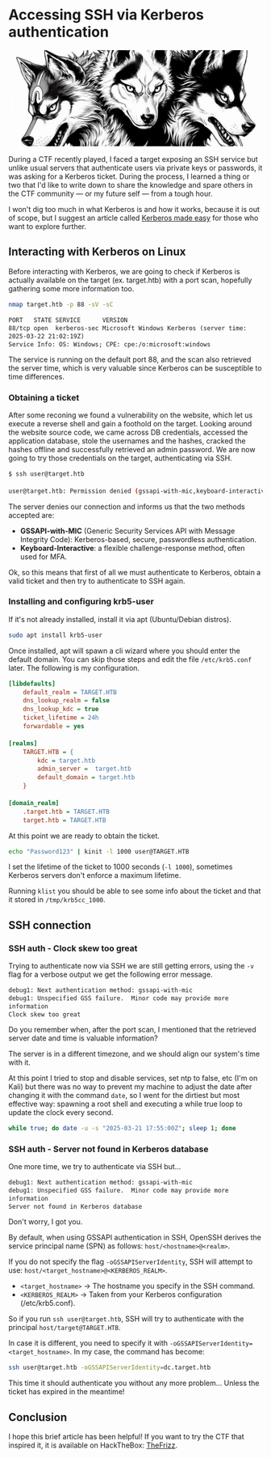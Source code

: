 # Accessing SSH via Kerberos authentication

![](assets/images/cerberus.jpeg)

During a CTF recently played, I faced a target exposing an SSH service but unlike usual servers that authenticate users via private keys or passwords, it was asking for a Kerberos ticket. During the process, I learned a thing or two that I'd like to write down to share the knowledge and spare others in the CTF community — or my future self — from a tough hour.

I won't dig too much in what Kerberos is and how it works, because it is out of scope, but I suggest an article called [Kerberos made easy](https://www.vanimpe.eu/2017/05/26/kerberos-made-easy/) for those who want to explore further.

## Interacting with Kerberos on Linux

Before interacting with Kerberos, we are going to check if Kerberos is actually available on the target (ex. target.htb) with a port scan, hopefully gathering some more information too.

```sh
nmap target.htb -p 88 -sV -sC
```

```
PORT   STATE SERVICE      VERSION
88/tcp open  kerberos-sec Microsoft Windows Kerberos (server time: 2025-03-22 21:02:19Z)
Service Info: OS: Windows; CPE: cpe:/o:microsoft:windows
```

The service is running on the default port 88, and the scan also retrieved the server time, which is very valuable since Kerberos can be susceptible to time differences.

### Obtaining a ticket

After some reconing we found a vulnerability on the website, which let us execute a reverse shell and gain a foothold on the target. Looking around the website source code, we came across DB credentials, accessed the application database, stole the usernames and the hashes, cracked the hashes offline and successfully retrieved an admin password. We are now going to try those credentials on the target, authenticating via SSH.

```sh
$ ssh user@target.htb

user@target.htb: Permission denied (gssapi-with-mic,keyboard-interactive).
```

The server denies our connection and informs us that the two methods accepted are:

- **GSSAPI-with-MIC** (Generic Security Services API with Message Integrity Code): Kerberos-based, secure, passwordless authentication.
- **Keyboard-Interactive**: a flexible challenge-response method, often used for MFA.

Ok, so this means that first of all we must authenticate to Kerberos, obtain a valid ticket and then try to authenticate to SSH again.

### Installing and configuring krb5-user

If it's not already installed, install it via apt (Ubuntu/Debian distros).

```sh
sudo apt install krb5-user
```

Once installed, apt will spawn a cli wizard where you should enter the default domain. You can skip those steps and edit the file `/etc/krb5.conf` later. The following is my configuration.

```ini
[libdefaults]
    default_realm = TARGET.HTB
    dns_lookup_realm = false
    dns_lookup_kdc = true
    ticket_lifetime = 24h
    forwardable = yes

[realms]
    TARGET.HTB = {
        kdc = target.htb
        admin_server =  target.htb
        default_domain = target.htb
    }

[domain_realm]
    .target.htb = TARGET.HTB
    target.htb = TARGET.HTB
```

At this point we are ready to obtain the ticket.

```sh
echo "Password123" | kinit -l 1000 user@TARGET.HTB
```

I set the lifetime of the ticket to 1000 seconds (`-l 1000`), sometimes Kerberos servers don't enforce a maximum lifetime.

Running `klist` you should be able to see some info about the ticket and that it stored in `/tmp/krb5cc_1000`.

## SSH connection

### SSH auth - Clock skew too great

Trying to authenticate now via SSH we are still getting errors, using the `-v` flag for a verbose output we get the following error message.

    debug1: Next authentication method: gssapi-with-mic
    debug1: Unspecified GSS failure.  Minor code may provide more information
    Clock skew too great

Do you remember when, after the port scan, I mentioned that the retrieved server date and time is valuable information?

The server is in a different timezone, and we should align our system's time with it.

At this point I tried to stop and disable services, set ntp to false, etc (I'm on Kali) but there was no way to prevent my machine to adjust the date after changing it with the command `date`, so I went for the dirtiest but most effective way: spawning a root shell and executing a while true loop to update the clock every second.

```sh
while true; do date -u -s "2025-03-21 17:55:00Z"; sleep 1; done
```

### SSH auth - Server not found in Kerberos database

One more time, we try to authenticate via SSH but...

    debug1: Next authentication method: gssapi-with-mic
    debug1: Unspecified GSS failure.  Minor code may provide more information
    Server not found in Kerberos database

Don't worry, I got you. 

By default, when using GSSAPI authentication in SSH, OpenSSH derives the service principal name (SPN) as follows: `host/<hostname>@<realm>`.

If you do not specify the flag `-oGSSAPIServerIdentity`, SSH will attempt to use: `host/<target_hostname>@<KERBEROS_REALM>`.

- `<target_hostname>` → The hostname you specify in the SSH command.
- `<KERBEROS_REALM>` → Taken from your Kerberos configuration (/etc/krb5.conf).

So if you run `ssh user@target.htb`, SSH will try to authenticate with the principal `host/target@TARGET.HTB`.

In case it is different, you need to specify it with `-oGSSAPIServerIdentity=<target_hostname>`. In my case, the command has become:

```sh
ssh user@target.htb -oGSSAPIServerIdentity=dc.target.htb
```

This time it should authenticate you without any more problem... Unless the ticket has expired in the meantime!

## Conclusion

I hope this brief article has been helpful! If you want to try the CTF that inspired it, it is available on HackTheBox: [TheFrizz](https://app.hackthebox.com/machines/652).